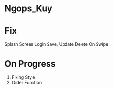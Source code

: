 # Ngops_Kuy

# Fix
Splash Screen
Login
Save, Update
Delete On Swipe

# On Progress
1. Fixing Style
2. Order Function
